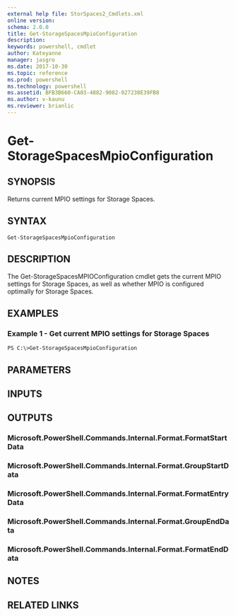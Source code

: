 ```yaml
---
external help file: StorSpaces2_Cmdlets.xml
online version: 
schema: 2.0.0
title: Get-StorageSpacesMpioConfiguration
description: 
keywords: powershell, cmdlet
author: Kateyanne
manager: jasgro
ms.date: 2017-10-30
ms.topic: reference
ms.prod: powershell
ms.technology: powershell
ms.assetid: BFB3B660-CA03-4882-9082-027230E39FB8
ms.author: v-kaunu
ms.reviewer: brianlic
---
```


# Get-StorageSpacesMpioConfiguration

## SYNOPSIS
Returns current MPIO settings for Storage Spaces.

## SYNTAX

```
Get-StorageSpacesMpioConfiguration
```

## DESCRIPTION
The Get-StorageSpacesMPIOConfiguration cmdlet gets the current MPIO settings for Storage Spaces, as well as whether MPIO is configured optimally for Storage Spaces.

## EXAMPLES

### Example 1 - Get current MPIO settings for Storage Spaces
```
PS C:\>Get-StorageSpacesMpioConfiguration
```

## PARAMETERS

## INPUTS

## OUTPUTS

### Microsoft.PowerShell.Commands.Internal.Format.FormatStartData

### Microsoft.PowerShell.Commands.Internal.Format.GroupStartData

### Microsoft.PowerShell.Commands.Internal.Format.FormatEntryData

### Microsoft.PowerShell.Commands.Internal.Format.GroupEndData

### Microsoft.PowerShell.Commands.Internal.Format.FormatEndData

## NOTES

## RELATED LINKS

